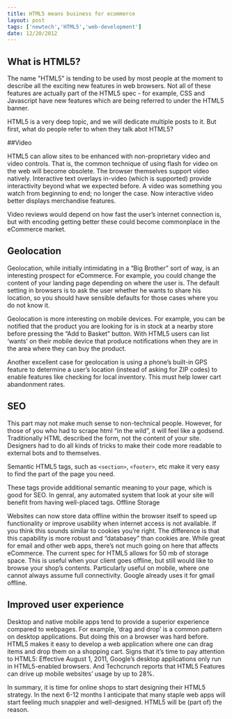```yaml
---
title: HTML5 means business for ecommerce
layout: post
tags: ['newtech','HTML5','web-development']
date: 12/20/2012
---
```


## What is HTML5?

The name "HTML5" is tending to be used by most people at the moment to describe all the exciting new features in web browsers. Not all of these features are actually part of the HTML5 spec - for example, CSS and Javascript have new features which are being referred to under the HTML5 banner.

HTML5 is a very deep topic, and we will dedicate multiple posts to it. But first, what do people refer to when they talk abot HTML5?

##Video

HTML5 can allow sites to be enhanced with non-proprietary video and video controls. That is, the common technique of using flash for video on the web will become obsolete. The browser themselves support video natively. Interactive text overlays in-video (which is supported) provide interactivity beyond what we expected before. A video was something you watch from beginning to end; no longer the case. Now interactive video better displays merchandise features. 

Video reviews would depend on how fast the user’s internet connection is, but with encoding getting better these could become commonplace in the eCommerce market.

## Geolocation

Geolocation, while initially intimidating in a “Big Brother” sort of way, is an interesting prospect for eCommerce. For example, you could change the content of your landing page depending on where the user is. The default setting in browsers is to ask the user whether he wants to share his location, so you should have sensible defaults for those cases where you do not know it.

Geolocation is more interesting on mobile devices. For example, you can be notified that the product you are looking for is in stock at a nearby store before pressing the “Add to Basket” button. With HTML5 users can list ‘wants’ on their mobile device that produce notifications when they are in the area where they can buy the product.

Another excellent case for geolocation is using a phone’s built-in GPS feature to determine a user’s location (instead of asking for ZIP codes) to enable features like checking for local inventory. This must help lower cart abandonment rates.

## SEO

This part may not make much sense to non-technical people. However, for those of you who had to scrape html “in the wild”, it will feel like a godsend. Traditionally HTML described the form, not the content of your site. Designers had to do all kinds of tricks to make their code more readable to external bots and to themselves.

Semantic HTML5 tags, such as `<section>`, `<footer>`, etc make it very easy to find the part of the page you need.

These tags provide additional semantic meaning to your page, which is good for SEO. In genral, any automated system that look at your site will benefit from having well-placed tags.
Offline Storage

Websites can now store data offline within the browser itself to speed up functionality or improve usability when internet access is not available. If you think this sounds similar to cookies you’re right. The difference is that this capability is more robust and “databasey” than cookies are. While great for email and other web apps, there’s not much going on here that affects eCommerce. The current spec for HTML5 allows for 50 mb of storage space. This is useful when your client goes offline, but still would like to browse your shop’s contents. Particularly useful on mobile, where one cannot always assume full connectivity. Google already uses it for gmail offline.

## Improved user experience

Desktop and native mobile apps tend to provide a superior experience compared to webpages.
For example, ‘drag and drop’ is a common pattern on desktop applications. But doing this on a browser was hard before. HTML5 makes it easy to develop a web application where one can drag items and drop them on a shopping cart.
Signs that it’s time to pay attention to HTML5: Effective August 1, 2011, Google’s desktop applications only run in HTML5-enabled browsers. And Techcrunch reports that HTML5 Features can drive up mobile websites’ usage by up to 28%.

In summary, it is time for online shops to start designing their HTML5 strategy. In the next 6-12 months I anticipate that many staple web apps will start feeling much snappier and well-designed. HTML5 will be (part of) the reason.